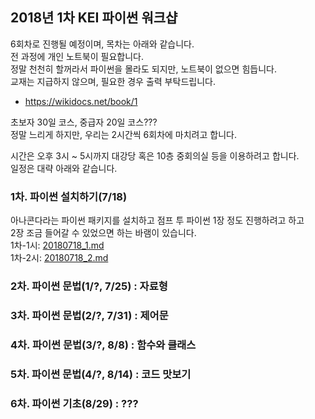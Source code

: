 ## 2018년 1차 KEI 파이썬 워크샵  
6회차로 진행될 예정이며, 목차는 아래와 같습니다.  
전 과정에 개인 노트북이 필요합니다.  
정말 천천히 할꺼라서 파이썬을 몰라도 되지만, 노트북이 없으면 힘듭니다.  
교재는 지급하지 않으며, 필요한 경우 출력 부탁드립니다.  
- https://wikidocs.net/book/1  
  
  
초보자 30일 코스, 중급자 20일 코스???  
정말 느리게 하지만, 우리는 2시간씩 6회차에 마치려고 합니다.  

시간은 오후 3시 ~ 5시까지 대강당 혹은 10층 중회의실 등을 이용하려고 합니다.  
일정은 대략 아래와 같습니다.  
  
  
### 1차. 파이썬 설치하기(7/18)  
아나콘다라는 파이썬 패키지를 설치하고 점프 투 파이썬 1장 정도 진행하려고 하고  
2장 조금 들어갈 수 있었으면 하는 바램이 있습니다.  
  1차-1시: [20180718_1.md](./20180718_1.md)  
  1차-2시: [20180718_2.md](./20180718_2.md)  
  
  
### 2차. 파이썬 문법(1/?, 7/25) : 자료형  
  
  
### 3차. 파이썬 문법(2/?, 7/31) : 제어문  
  
  
### 4차. 파이썬 문법(3/?, 8/8) : 함수와 클래스  
  
  
### 5차. 파이썬 문법(4/?, 8/14) : 코드 맛보기  
  
  
### 6차. 파이썬 기초(8/29) : ???

